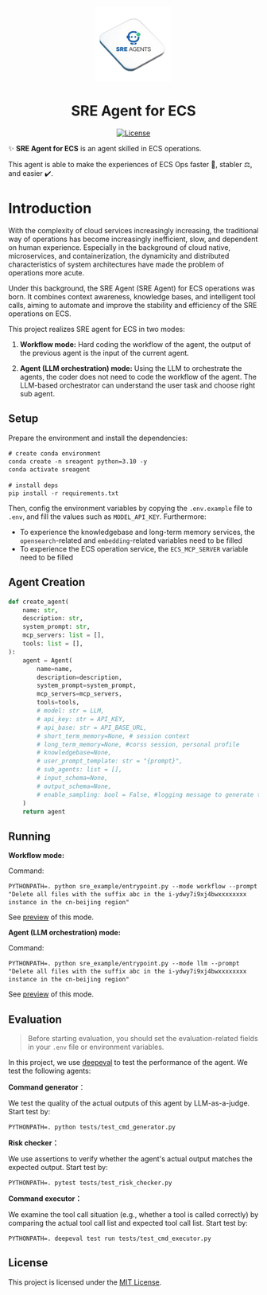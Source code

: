 <p align="center">
    <img src="assets/images/logo.png" alt="DeepEval Logo" width="30%">
</p>

<p align="center">
    <h1 align="center">SRE Agent for ECS</h1>
</p>

<p align="center">
    <a href="https://github.com/sre-agents/sre-agents-ecs/blob/main/LICENSE">
        <img alt="License" src="https://img.shields.io/badge/License-MIT-yellow.svg">
    </a>
</p>

✨ **SRE Agent for ECS** is an agent skilled in ECS operations.

This agent is able to make the experiences of ECS Ops faster 🚀, stabler ⚖️, and easier ✔️.

# Introduction

With the complexity of cloud services increasingly increasing, the traditional way of operations has become increasingly inefficient, slow, and dependent on human experience. Especially in the background of cloud native, microservices, and containerization, the dynamicity and distributed characteristics of system architectures have made the problem of operations more acute.

Under this background, the SRE Agent (SRE Agent) for ECS operations was born. It combines context awareness, knowledge bases, and intelligent tool calls, aiming to automate and improve the stability and efficiency of the SRE operations on ECS.

This project realizes SRE agent for ECS in two modes:

1. **Workflow mode:** Hard coding the workflow of the agent, the output of the previous agent is the input of the current agent.

2. **Agent (LLM orchestration) mode:** Using the LLM to orchestrate the agents, the coder does not need to code the workflow of the agent. The LLM-based orchestrator can understand the user task and choose right sub agent.

## Setup

Prepare the environment and install the dependencies:

```shell
# create conda environment
conda create -n sreagent python=3.10 -y
conda activate sreagent

# install deps
pip install -r requirements.txt
```

Then, config the environment variables by copying the `.env.example` file to `.env`, and fill the values such as `MODEL_API_KEY`. Furthermore:

- To experience the knowledgebase and long-term memory services, the `opensearch`-related and `embedding`-related variables need to be filled
- To experience the ECS operation service, the `ECS_MCP_SERVER` variable need to be filled

## Agent Creation

```python
def create_agent(
    name: str,
    description: str,
    system_prompt: str,
    mcp_servers: list = [],
    tools: list = [],
):
    agent = Agent(
        name=name,
        description=description,
        system_prompt=system_prompt,
        mcp_servers=mcp_servers,
        tools=tools,
        # model: str = LLM,
        # api_key: str = API_KEY,
        # api_base: str = API_BASE_URL,
        # short_term_memory=None, # session context
        # long_term_memory=None, #corss session, personal profile
        # knowledgebase=None, 
        # user_prompt_template: str = "{prompt}",
        # sub_agents: list = [],
        # input_schema=None,
        # output_schema=None,
        # enable_sampling: bool = False, #logging message to generate test dataset
    )
    return agent
```

## Running

**Workflow mode:**

Command:

```shell
PYTHONPATH=. python sre_example/entrypoint.py --mode workflow --prompt "Delete all files with the suffix abc in the i-ydwy7i9xj4bwxxxxxxxx instance in the cn-beijing region"
```

See [preview](assets/images/run_workflow_mode.png) of this mode.

**Agent (LLM orchestration) mode:**

Command:

```shell
PYTHONPATH=. python sre_example/entrypoint.py --mode llm --prompt "Delete all files with the suffix abc in the i-ydwy7i9xj4bwxxxxxxxx instance in the cn-beijing region"
```

See [preview](assets/images/run_llm_mode.png) of this mode.

## Evaluation

> Before starting evaluation, you should set the evaluation-related fields in your `.env` file or environment variables. 

In this project, we use [deepeval](https://github.com/confident-ai/deepeval/) to test the performance of the agent. We test the following agents:

**Command generator**：

We test the quality of the actual outputs of this agent by LLM-as-a-judge. Start test by:

```shell
PYTHONPATH=. python tests/test_cmd_generator.py
```

**Risk checker：**

We use assertions to verify whether the agent's actual output matches the expected output. Start test by:

```shell
PYTHONPATH=. pytest tests/test_risk_checker.py
```

**Command executor：**

We examine the tool call situation (e.g., whether a tool is called correctly) by comparing the actual tool call list and expected tool call list. Start test by:

```shell
PYTHONPATH=. deepeval test run tests/test_cmd_executor.py
```

## License

This project is licensed under the [MIT License](https://github.com/sre-agents/sre-agents-ecs/blob/main/LICENSE).

